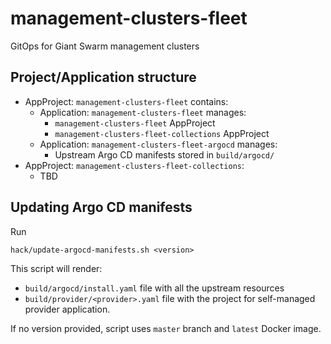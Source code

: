 # management-clusters-fleet

GitOps for Giant Swarm management clusters

## Project/Application structure

- AppProject: `management-clusters-fleet` contains:
    - Application: `management-clusters-fleet` manages:
        - `management-clusters-fleet` AppProject
        - `management-clusters-fleet-collections` AppProject
    - Application: `management-clusters-fleet-argocd` manages:
        - Upstream Argo CD manifests stored in `build/argocd/`
- AppProject: `management-clusters-fleet-collections`:
    - TBD

## Updating Argo CD manifests

Run

```
hack/update-argocd-manifests.sh <version>
```

This script will render:
  - `build/argocd/install.yaml` file with all the upstream resources
  - `build/provider/<provider>.yaml` file with the project for self-managed provider application.

If no version provided, script uses `master` branch and `latest` Docker image.
